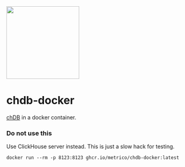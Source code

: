 <img src="https://user-images.githubusercontent.com/1423657/232511039-480548f7-2e51-4a33-949b-15e0a2a79d9c.png" width=190 />

# chdb-docker
[chDB](https://github.com/auxten/chdb) in a docker container.

### Do not use this
Use ClickHouse server instead. This is just a slow hack for testing.

```
docker run --rm -p 8123:8123 ghcr.io/metrico/chdb-docker:latest
```
